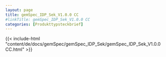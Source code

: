 ```yaml
---
layout: page
title: gemSpec_IDP_Sek_V1.0.0 CC
#linkTitle: gemSpec_IDP_Sek_V1.0.0 CC
categories: [Produkttypsteckbrief]
---
```

{{< include-html "content/de/docs/gemSpec/gemSpec_IDP_Sek/gemSpec_IDP_Sek_V1.0.0 CC.html" >}}